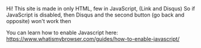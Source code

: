 Hi! This site is made in only HTML, few in JavaScript, (Link and Disqus) So if JavaScript is disabled, then Disqus and the second button (go back and opposite) won't work then

You can learn how to enable Javascript here: 
https://www.whatismybrowser.com/guides/how-to-enable-javascript/
